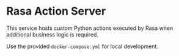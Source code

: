 # Rasa Action Server

This service hosts custom Python actions executed by Rasa when additional business logic is required.

Use the provided `docker-compose.yml` for local development.
